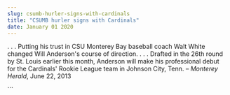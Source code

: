 ```yaml
---
slug: csumb-hurler-signs-with-cardinals
title: "CSUMB hurler signs with Cardinals"
date: January 01 2020
---
```


 
<p>
  . . . Putting his trust in CSU Monterey Bay baseball coach Walt White changed
  Will Anderson's course of direction. . . . Drafted in the 26th round by St.
  Louis earlier this month, Anderson will make his professional debut for the
  Cardinals' Rookie League team in Johnson City, Tenn. –
  <em>Monterey Herald</em>, June 22, 2013
</p>
```
